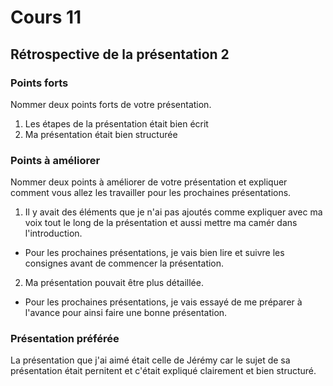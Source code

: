 # Cours 11
## Rétrospective de la présentation 2

### Points forts
Nommer deux points forts de votre présentation. 

1. Les étapes de la présentation était bien écrit 
2. Ma présentation était bien structurée

### Points à améliorer
Nommer deux points à améliorer de votre présentation et expliquer comment vous allez les travailler pour les prochaines présentations. 

1. Il y avait des éléments que je n'ai pas ajoutés comme expliquer avec ma voix tout le long de la présentation et aussi mettre ma camér dans l'introduction.
- Pour les prochaines présentations, je vais bien lire et suivre les consignes avant de commencer la présentation.

2. Ma présentation pouvait être plus détaillée.
- Pour les prochaines présentations, je vais essayé de me préparer à l'avance pour ainsi faire une bonne présentation.

### Présentation préférée
La présentation que j'ai aimé était celle de Jérémy car le sujet de sa présentation était pernitent et c'était expliqué clairement et bien structuré.
